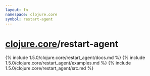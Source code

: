```yaml
---
layout: fn
namespace: clojure.core
symbol: restart-agent
---
```


# [clojure.core](../)/restart-agent

{% include 1.5.0/clojure.core/restart_agent/docs.md %}
{% include 1.5.0/clojure.core/restart_agent/examples.md %}
{% include 1.5.0/clojure.core/restart_agent/src.md %}

